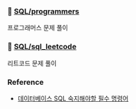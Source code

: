 ### 📂 [SQL/programmers](https://github.com/dustin-kang/python-sql/tree/main/SQL/programmers)
프로그래머스 문제 풀이
### 📂 [SQL/sql_leetcode](https://github.com/dustin-kang/python-sql/tree/main/SQL/sql_leetcode)
리트코드 문제 풀이


### Reference
- [데이터베이스 SQL 숙지해야할 필수 명령어](http://melonicedlatte.com/database/2017/02/16/174901.html)